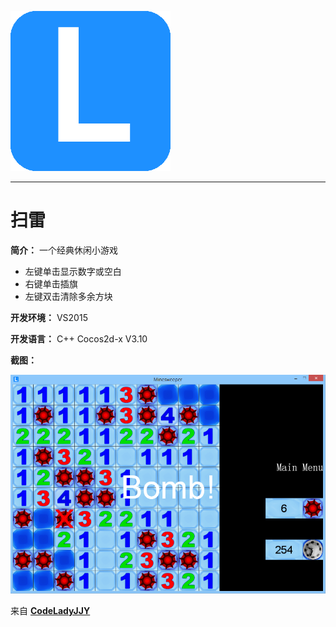 [![logo](/logo.png)](http://www.codelady.space)

----------

# 扫雷

**简介：** 一个经典休闲小游戏

* 左键单击显示数字或空白
* 右键单击插旗
* 左键双击清除多余方块

**开发环境：** VS2015

**开发语言：** C++ Cocos2d-x V3.10

**截图：**

![扫雷](/Minesweeper.png)

来自 **[CodeLadyJJY](http://www.codelady.space)**
